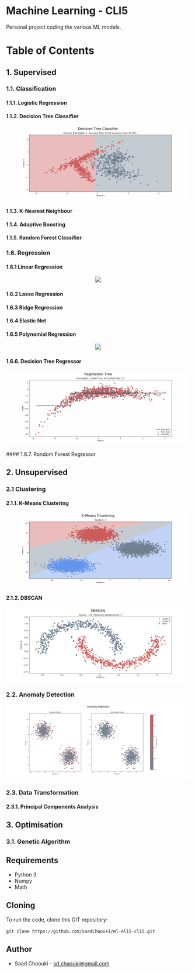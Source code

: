 # Machine Learning - CLI5

Personal project coding the various ML models.


# Table of Contents

## 1. Supervised

### 1.1. Classification
#### 1.1.1. Logistic Regression
#### 1.1.2. Decision Tree Classifier

<p align="center">
  <img src="visualisations/animations/decision_tree.gif" />
</p>

#### 1.1.3. K-Nearest Neighbour
#### 1.1.4. Adaptive Boosting
#### 1.1.5. Random Forest Classifier


### 1.6. Regression
#### 1.6.1 Linear Regression

<p align="center">
  <img src="visualisations/animations/linear_regression.gif" />
</p>


#### 1.6.2 Lasso Regression
#### 1.6.3 Ridge Regression
#### 1.6.4 Elastic Net
#### 1.6.5 Polynomial Regression

<p align="center">
  <img src="visualisations/animations/polynomial_regression.gif" />
</p>

#### 1.6.6. Decision Tree Regressor

<p align="center">
  <img src="visualisations/animations/regression_tree.gif" />
</p>
#### 1.6.7. Random Forest Regressor


## 2. Unsupervised
### 2.1 Clustering
#### 2.1.1. K-Means Clustering
<p align="center">
  <img src="visualisations/animations/k-means.gif" />
</p>

#### 2.1.2. DBSCAN
<p align="center">
  <img src="visualisations/animations/dbscan.png" />
</p>


### 2.2. Anomaly Detection
<p align="center">
  <img src="visualisations/animations/anomaly_detection.png" />
</p>


### 2.3. Data Transformation
#### 2.3.1. Principal Components Analysis


## 3. Optimisation
### 3.1. Genetic Algorithm


## Requirements
* Python 3
* Numpy
* Math

## Cloning 
To run the code, clone this GIT repository:

`git clone https://github.com/SaadChaouki/ml-eli5-cli5.git`


## Author
* Saad Chaouki - sd.chaouki@gmail.com